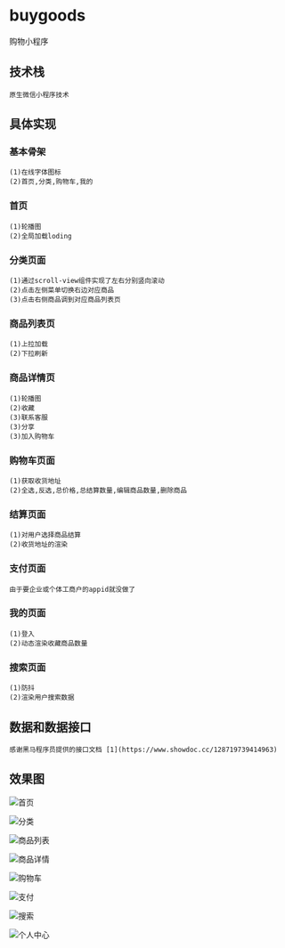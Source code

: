 # buygoods
购物小程序

## 技术栈

```
原生微信小程序技术
```

## 具体实现

### 基本骨架
```
(1)在线字体图标
(2)首页,分类,购物车,我的

```
 
### 首页

```
(1)轮播图
(2)全局加载loding
```
### 分类页面
```
(1)通过scroll-view组件实现了左右分别竖向滚动
(2)点击左侧菜单切换右边对应商品
(3)点击右侧商品调到对应商品列表页
```

### 商品列表页
```
(1)上拉加载
(2)下拉刷新
```

### 商品详情页

```
(1)轮播图
(2)收藏
(3)联系客服
(3)分享
(3)加入购物车
```
### 购物车页面
```
(1)获取收货地址
(2)全选,反选,总价格,总结算数量,编辑商品数量,删除商品
```

### 结算页面
``` 
(1)对用户选择商品结算
(2)收货地址的渲染
```
### 支付页面
```
由于要企业或个体工商户的appid就没做了
```
### 我的页面
```
(1)登入
(2)动态渲染收藏商品数量
```
### 搜索页面
```
(1)防抖
(2)渲染用户搜索数据
```
## 数据和数据接口
```
感谢黑马程序员提供的接口文档 [1](https://www.showdoc.cc/128719739414963)
```

## 效果图
![首页](http://m.qpic.cn/psc?/V11fyEKe3iAPlm/JrH0YF1q0ixQX3HL9y*6khO62xa3DcXuypjJGc22TZblaKqjUY.AN65W.T1Wn7kzp9WAY0fRHDThLLlMjopCaQ!!/mnull&bo=DgHkAQAAAAADB8g!&rf=photolist&t=5)

![分类](http://m.qpic.cn/psc?/V11fyEKe3iAPlm/JrH0YF1q0ixQX3HL9y*6kk4v*nw71Mph2tL5E7Zw0b14Dx3roizo1W6fYoDaKpjfN7lfS0S78*PELtI.p2Nuqw!!/mnull&bo=EQHjAQAAAAADB9A!&rf=photolist&t=5)

![商品列表](http://m.qpic.cn/psc?/V11fyEKe3iAPlm/JrH0YF1q0ixQX3HL9y*6kiUENbrQE.OuKXrdlSDQQPXsxTFcSmyWPxEv0Q46LUIOyNCZ69NqyOiH4eH3IdTLgA!!/mnull&bo=DwHlAQAAAAADB8g!&rf=photolist&t=5)

![商品详情](http://m.qpic.cn/psc?/V11fyEKe3iAPlm/JrH0YF1q0ixQX3HL9y*6kh5KqsUQ9vAem4R067UwpG80CLtjjMyfDkplvn8iifJ3L5o.2rVuaffSdCr4*HI8Tw!!/mnull&bo=FAHjAQAAAAADB9U!&rf=photolist&t=5)

![购物车](http://m.qpic.cn/psc?/V11fyEKe3iAPlm/JrH0YF1q0ixQX3HL9y*6khxRKuGEUibKik0ldQ7JXPN9p2ZdSN.rdjJxUxDgLP576cpjFF0TRITWT3Ew0Q2xBA!!/mnull&bo=EgHkAQAAAAADB9Q!&rf=photolist&t=5)

![支付](http://m.qpic.cn/psc?/V11fyEKe3iAPlm/JrH0YF1q0ixQX3HL9y*6kgQsfytLFsRWTZ*k9QxvWDsP1ZdTUuRX75JX.dgcqNDohw0pBCHbF9TL8HGSUHJBBg!!/b&bo=EQHjAQAAAAADB9A!&rf=viewer_4)

![搜索](http://m.qpic.cn/psc?/V11fyEKe3iAPlm/JrH0YF1q0ixQX3HL9y*6knM*pCgy1fJGJeh6SmNXXYRUjmOhTanXe*nJZtNUcwKt7cK8GHFH3a6t32uefwszIA!!/mnull&bo=DQHmAQAAAAADB8k!&rf=photolist&t=5)

![个人中心](http://m.qpic.cn/psc?/V11fyEKe3iAPlm/JrH0YF1q0ixQX3HL9y*6koOFkQOUnqIwhF2V*RSK8K.mG5qLVuKA.NSlWDn7Kc70zMJ0AOLir99rlZKD7SghNQ!!/mnull&bo=EQHkAQAAAAADB9c!&rf=photolist&t=5)

